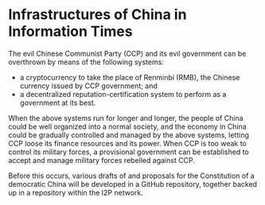 # Infrastructures of China in Information Times

The evil Chinese Communist Party (CCP) and its evil government can be overthrown
by means of the following systems:
* a cryptocurrency to take the place of Renminbi (RMB), the Chinese currency
   issued by CCP government; and
* a decentralized reputation-certification system to perform as a government
   at its best.

When the above systems run for longer and longer, the people of China could be
well organized into a normal society, and the economy in China could be
gradually controlled and managed by the above systems, letting CCP loose its
finance resources and its power. When CCP is too weak to control its military
forces, a provisional government can be established to accept and manage
military forces rebelled against CCP.

Before this occurs, various drafts of and proposals for the Constitution of
a democratic China will be developed in a GitHub repository, together backed up
in a repository within the I2P network.

